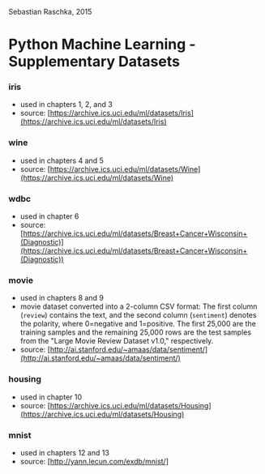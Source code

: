 Sebastian Raschka, 2015

# Python Machine Learning - Supplementary Datasets

### iris

- used in chapters 1, 2, and 3
- source: [https://archive.ics.uci.edu/ml/datasets/Iris](https://archive.ics.uci.edu/ml/datasets/Iris)

### wine

- used in chapters 4 and 5
- source: [https://archive.ics.uci.edu/ml/datasets/Wine](https://archive.ics.uci.edu/ml/datasets/Wine)

### wdbc

- used in chapter 6
- source: [https://archive.ics.uci.edu/ml/datasets/Breast+Cancer+Wisconsin+(Diagnostic)](https://archive.ics.uci.edu/ml/datasets/Breast+Cancer+Wisconsin+(Diagnostic))

### movie

- used in chapters 8 and 9
- movie dataset converted into a 2-column CSV format: The first column (`review`) contains the text, and the second column (`sentiment`) denotes the polarity, where 0=negative and 1=positive. The first 25,000 are the training samples and the remaining 25,000 rows are the test samples from the "Large Movie Review Dataset v1.0," respectively.
- source: [http://ai.stanford.edu/~amaas/data/sentiment/](http://ai.stanford.edu/~amaas/data/sentiment/)

### housing

- used in chapter 10
- source: [https://archive.ics.uci.edu/ml/datasets/Housing](https://archive.ics.uci.edu/ml/datasets/Housing)

### mnist

- used in chapters 12 and 13
- source: [http://yann.lecun.com/exdb/mnist/]
